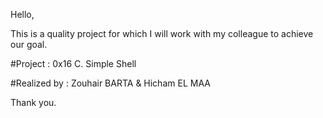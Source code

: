 Hello,

This is a quality project for which I will work with my colleague to achieve our goal.

#Project :
  0x16 C. Simple Shell

#Realized by :
   Zouhair BARTA & Hicham EL MAA

Thank you.
